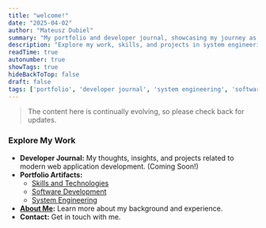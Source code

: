 ```yaml
---
title: "welcome!"
date: "2025-04-02"
author: "Mateusz Dubiel"
summary: "My portfolio and developer journal, showcasing my journey as a System Development Engineer and my insights into software development."
description: "Explore my work, skills, and projects in system engineering and software development. Developer Journal coming soon!"
readTime: true
autonumber: true
showTags: true
hideBackToTop: false
draft: false
tags: ['portfolio', 'developer journal', 'system engineering', 'software development']
---
```


> The content here is continually evolving, so please check back for updates.

### Explore My Work

* **Developer Journal:** My thoughts, insights, and projects related to modern web application development. (Coming Soon!)
* **Portfolio Artifacts:**
    * [Skills and Technologies](../artifacts/skills/)
    * [Software Development](../artifacts/software-development/)
    * [System Engineering](../artifacts/system-engineering/)
* **[About Me](about):** Learn more about my background and experience.
* **Contact:** Get in touch with me.


